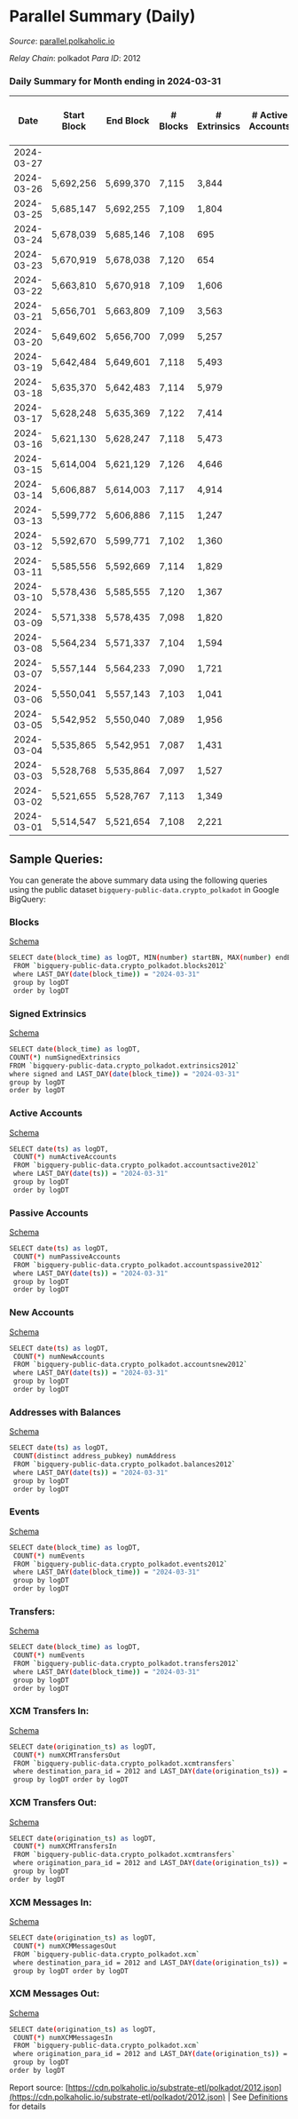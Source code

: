 # Parallel Summary (Daily)

_Source_: [parallel.polkaholic.io](https://parallel.polkaholic.io)

*Relay Chain*: polkadot
*Para ID*: 2012



### Daily Summary for Month ending in 2024-03-31


| Date    | Start Block | End Block | # Blocks | # Extrinsics | # Active Accounts | # Passive Accounts | # New Accounts | # Addresses | # Events  | # Transfers ($USD) | # XCM Transfers In ($USD) | # XCM Transfers Out ($USD) | # XCM In | # XCM Out | Issues |
|---------|-------------|-----------|----------|--------------|-------------------|--------------------|----------------|-------------|-----------|--------------------|---------------------------|----------------------------|----------|-----------|--------|
| 2024-03-27 |  |  |  |  |  |  |  |  |  |   |   |   |  |  |  |
| 2024-03-26 | 5,692,256 | 5,699,370 | 7,115 | 3,844 |  |  |  | 51,046 | 37,671 | 774  |   |   |  |  |  |
| 2024-03-25 | 5,685,147 | 5,692,255 | 7,109 | 1,804 |  |  |  | 51,037 | 29,183 | 1,765  |   |   |  |  |  |
| 2024-03-24 | 5,678,039 | 5,685,146 | 7,108 | 695 |  |  |  | 51,034 | 21,154 | 806  |   |   |  |  |  |
| 2024-03-23 | 5,670,919 | 5,678,038 | 7,120 | 654 |  |  |  | 51,030 | 20,666 | 731  |   |   |  |  |  |
| 2024-03-22 | 5,663,810 | 5,670,918 | 7,109 | 1,606 |  |  |  | 51,026 | 24,468 | 570  |   |   |  |  |  |
| 2024-03-21 | 5,656,701 | 5,663,809 | 7,109 | 3,563 |  |  |  | 51,023 | 35,193 | 869  |   |   |  |  |  |
| 2024-03-20 | 5,649,602 | 5,656,700 | 7,099 | 5,257 |  |  |  | 51,016 | 47,723 | 2,237  |   |   |  |  |  |
| 2024-03-19 | 5,642,484 | 5,649,601 | 7,118 | 5,493 |  |  |  | 51,011 | 48,841 | 2,274  |   |   |  |  |  |
| 2024-03-18 | 5,635,370 | 5,642,483 | 7,114 | 5,979 |  |  |  | 51,000 | 53,834 | 2,854  |   |   |  |  |  |
| 2024-03-17 | 5,628,248 | 5,635,369 | 7,122 | 7,414 |  |  |  | 50,992 | 63,881 | 4,111  |   |   |  |  |  |
| 2024-03-16 | 5,621,130 | 5,628,247 | 7,118 | 5,473 |  |  |  | 50,981 | 49,767 | 2,696  |   |   |  |  |  |
| 2024-03-15 | 5,614,004 | 5,621,129 | 7,126 | 4,646 |  |  |  | 50,972 | 40,770 | 862  |   |   |  |  |  |
| 2024-03-14 | 5,606,887 | 5,614,003 | 7,117 | 4,914 |  |  |  | 50,965 | 46,859 | 1,955  |   |   |  |  |  |
| 2024-03-13 | 5,599,772 | 5,606,886 | 7,115 | 1,247 |  |  |  | 50,945 | 27,092 | 1,723  |   |   |  |  |  |
| 2024-03-12 | 5,592,670 | 5,599,771 | 7,102 | 1,360 |  |  |  | 50,932 | 28,501 | 1,974  |   |   |  |  |  |
| 2024-03-11 | 5,585,556 | 5,592,669 | 7,114 | 1,829 |  |  |  | 50,910 | 32,836 | 2,788  |   |   |  |  |  |
| 2024-03-10 | 5,578,436 | 5,585,555 | 7,120 | 1,367 |  |  |  | 50,898 | 27,870 | 1,861  |   |   |  |  |  |
| 2024-03-09 | 5,571,338 | 5,578,435 | 7,098 | 1,820 |  |  |  | 50,883 | 32,564 | 2,562  |   |   |  |  |  |
| 2024-03-08 | 5,564,234 | 5,571,337 | 7,104 | 1,594 |  |  |  | 50,868 | 30,507 | 2,737  |   |   |  |  |  |
| 2024-03-07 | 5,557,144 | 5,564,233 | 7,090 | 1,721 |  |  |  | 50,847 | 31,128 | 2,251  |   |   |  |  |  |
| 2024-03-06 | 5,550,041 | 5,557,143 | 7,103 | 1,041 |  |  |  | 50,833 | 24,369 | 1,291  |   |   |  |  |  |
| 2024-03-05 | 5,542,952 | 5,550,040 | 7,089 | 1,956 |  |  |  | 50,821 | 33,847 | 2,870  |   |   |  |  |  |
| 2024-03-04 | 5,535,865 | 5,542,951 | 7,087 | 1,431 |  |  |  | 50,806 | 28,146 | 1,534  |   |   |  |  |  |
| 2024-03-03 | 5,528,768 | 5,535,864 | 7,097 | 1,527 |  |  |  | 50,790 | 29,453 | 2,120  |   |   |  |  |  |
| 2024-03-02 | 5,521,655 | 5,528,767 | 7,113 | 1,349 |  |  |  | 50,767 | 27,670 | 1,684  |   |   |  |  |  |
| 2024-03-01 | 5,514,547 | 5,521,654 | 7,108 | 2,221 |  |  |  | 50,744 | 31,794 | 1,576  |   |   |  |  |  |

## Sample Queries:
You can generate the above summary data using the following queries using the public dataset `bigquery-public-data.crypto_polkadot` in Google BigQuery:


### Blocks 

[Schema](https://github.com/colorfulnotion/substrate-etl/blob/main/schema/blocks.json)

```bash
SELECT date(block_time) as logDT, MIN(number) startBN, MAX(number) endBN, COUNT(*) numBlocks 
 FROM `bigquery-public-data.crypto_polkadot.blocks2012`  
 where LAST_DAY(date(block_time)) = "2024-03-31" 
 group by logDT 
 order by logDT
```

### Signed Extrinsics 

[Schema](https://github.com/colorfulnotion/substrate-etl/blob/main/schema/extrinsics.json)

```bash
SELECT date(block_time) as logDT, 
COUNT(*) numSignedExtrinsics 
FROM `bigquery-public-data.crypto_polkadot.extrinsics2012`  
where signed and LAST_DAY(date(block_time)) = "2024-03-31" 
group by logDT 
order by logDT
```

### Active Accounts 

[Schema](https://github.com/colorfulnotion/substrate-etl/blob/main/schema/accountsactive.json)

```bash
SELECT date(ts) as logDT, 
 COUNT(*) numActiveAccounts 
 FROM `bigquery-public-data.crypto_polkadot.accountsactive2012` 
 where LAST_DAY(date(ts)) = "2024-03-31" 
 group by logDT 
 order by logDT
```

### Passive Accounts 

[Schema](https://github.com/colorfulnotion/substrate-etl/blob/main/schema/accountspassive.json)

```bash
SELECT date(ts) as logDT, 
 COUNT(*) numPassiveAccounts 
 FROM `bigquery-public-data.crypto_polkadot.accountspassive2012` 
 where LAST_DAY(date(ts)) = "2024-03-31" 
 group by logDT 
 order by logDT
```

### New Accounts 

[Schema](https://github.com/colorfulnotion/substrate-etl/blob/main/schema/accountsnew.json)

```bash
SELECT date(ts) as logDT, 
 COUNT(*) numNewAccounts 
 FROM `bigquery-public-data.crypto_polkadot.accountsnew2012` 
 where LAST_DAY(date(ts)) = "2024-03-31" 
 group by logDT
 order by logDT
```

### Addresses with Balances 

[Schema](https://github.com/colorfulnotion/substrate-etl/blob/main/schema/balances.json)

```bash
SELECT date(ts) as logDT,
 COUNT(distinct address_pubkey) numAddress 
 FROM `bigquery-public-data.crypto_polkadot.balances2012` 
 where LAST_DAY(date(ts)) = "2024-03-31" 
 group by logDT 
 order by logDT
```

### Events 

[Schema](https://github.com/colorfulnotion/substrate-etl/blob/main/schema/events.json)

```bash
SELECT date(block_time) as logDT, 
 COUNT(*) numEvents 
 FROM `bigquery-public-data.crypto_polkadot.events2012` 
 where LAST_DAY(date(block_time)) = "2024-03-31" 
 group by logDT 
 order by logDT
```

### Transfers:

[Schema](https://github.com/colorfulnotion/substrate-etl/blob/main/schema/transfers.json)

```bash
SELECT date(block_time) as logDT, 
 COUNT(*) numEvents 
 FROM `bigquery-public-data.crypto_polkadot.transfers2012` 
 where LAST_DAY(date(block_time)) = "2024-03-31" 
 group by logDT 
 order by logDT
```

### XCM Transfers In: 

[Schema](https://github.com/colorfulnotion/substrate-etl/blob/main/schema/xcmtransfers.json)

```bash
SELECT date(origination_ts) as logDT, 
 COUNT(*) numXCMTransfersOut 
 FROM `bigquery-public-data.crypto_polkadot.xcmtransfers` 
 where destination_para_id = 2012 and LAST_DAY(date(origination_ts)) = "2024-03-31" 
 group by logDT order by logDT
```

### XCM Transfers Out: 

[Schema](https://github.com/colorfulnotion/substrate-etl/blob/main/schema/xcmtransfers.json)

```bash
SELECT date(origination_ts) as logDT, 
 COUNT(*) numXCMTransfersIn 
 FROM `bigquery-public-data.crypto_polkadot.xcmtransfers` 
 where origination_para_id = 2012 and LAST_DAY(date(origination_ts)) = "2024-03-31" 
 group by logDT 
order by logDT
```

### XCM Messages In: 

[Schema](https://github.com/colorfulnotion/substrate-etl/blob/main/schema/xcm.json)

```bash
SELECT date(origination_ts) as logDT, 
 COUNT(*) numXCMMessagesOut 
 FROM `bigquery-public-data.crypto_polkadot.xcm` 
 where destination_para_id = 2012 and LAST_DAY(date(origination_ts)) = "2024-03-31" 
 group by logDT order by logDT
```

### XCM Messages Out: 

[Schema](https://github.com/colorfulnotion/substrate-etl/blob/main/schema/xcm.json)

```bash
SELECT date(origination_ts) as logDT, 
 COUNT(*) numXCMMessagesIn 
 FROM `bigquery-public-data.crypto_polkadot.xcm` 
 where origination_para_id = 2012 and LAST_DAY(date(origination_ts)) = "2024-03-31" 
 group by logDT 
order by logDT
```


Report source: [https://cdn.polkaholic.io/substrate-etl/polkadot/2012.json](https://cdn.polkaholic.io/substrate-etl/polkadot/2012.json) | See [Definitions](/DEFINITIONS.md) for details
